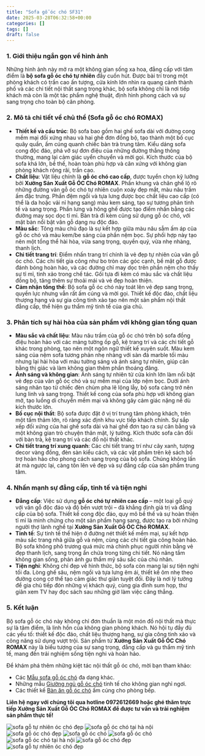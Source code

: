 ```yaml
---
title: "Sofa gỗ óc chó SF31"
date: 2025-03-28T06:32:58+00:00
categories: []
tags: []
draft: false
---
```

### 1. Giới thiệu ngắn gọn về hình ảnh

Những hình ảnh này mở ra một không gian sống xa hoa, đẳng cấp với tâm điểm là **bộ sofa gỗ óc chó tự nhiên** đầy cuốn hút. Được bài trí trong một phòng khách có trần cao ấn tượng, cửa kính lớn nhìn ra quang cảnh thành phố và các chi tiết nội thất sang trọng khác, bộ sofa không chỉ là nơi tiếp khách mà còn là một tác phẩm nghệ thuật, định hình phong cách và sự sang trọng cho toàn bộ căn phòng.

### 2. Mô tả chi tiết về chủ thể (Sofa gỗ óc chó ROMAX)

* **Thiết kế và cấu trúc**: Bộ sofa bao gồm hai ghế sofa dài với đường cong mềm mại đối xứng nhau và hai ghế đơn đồng bộ, tạo thành một bố cục quây quần, ấm cúng quanh chiếc bàn trà trung tâm. Kiểu dáng sofa cong độc đáo, phá vỡ sự đơn điệu của những đường thẳng thông thường, mang lại cảm giác uyển chuyển và mời gọi. Kích thước của bộ sofa khá lớn, bề thế, hoàn toàn phù hợp và cân xứng với không gian phòng khách rộng rãi, trần cao.
* **Chất liệu**: Vật liệu chính là **gỗ óc chó cao cấp**, được tuyển chọn kỹ lưỡng bởi **Xưởng Sản Xuất Gỗ ÓC Chó ROMAX**. Phần khung và chân ghế lộ rõ những đường vân gỗ óc chó tự nhiên cuộn xoáy đẹp mắt, màu nâu trầm ấm đặc trưng. Phần đệm ngồi và tựa lưng được bọc chất liệu cao cấp (có thể là da hoặc vải nỉ hạng sang) màu kem sáng, tạo sự tương phản tinh tế và sang trọng. Phần lưng và hông ghế được tạo điểm nhấn bằng các đường may sọc dọc tỉ mỉ. Bàn trà đi kèm cũng sử dụng gỗ óc chó, với mặt bàn nổi bật vân gỗ dạng nu độc đáo.
* **Màu sắc**: Tông màu chủ đạo là sự kết hợp giữa màu nâu sẫm ấm áp của gỗ óc chó và màu kem/be sáng của phần nệm bọc. Sự phối hợp này tạo nên một tổng thể hài hòa, vừa sang trọng, quyền quý, vừa nhẹ nhàng, thanh lịch.
* **Chi tiết trang trí**: Điểm nhấn trang trí chính là vẻ đẹp tự nhiên của vân gỗ óc chó. Các chi tiết gia công như bo tròn các góc cạnh, bề mặt gỗ được đánh bóng hoàn hảo, và các đường chỉ may dọc trên phần nệm cho thấy sự tỉ mỉ, tinh xảo trong chế tác. Gối tựa đi kèm có màu sắc và chất liệu đồng bộ, tăng thêm sự thoải mái và vẻ đẹp hoàn thiện.
* **Cảm nhận tổng thể**: Bộ sofa gỗ óc chó này toát lên vẻ đẹp sang trọng, quyền lực nhưng vẫn rất ấm cúng và mời gọi. Thiết kế độc đáo, chất liệu thượng hạng và sự gia công tinh xảo tạo nên một sản phẩm nội thất đẳng cấp, thể hiện gu thẩm mỹ tinh tế của gia chủ.

### 3. Phân tích sự hài hòa của sản phẩm với không gian tổng quan

* **Màu sắc và chất liệu**: Màu nâu trầm của gỗ óc chó trên bộ sofa đồng điệu hoàn hảo với các mảng tường ốp gỗ, kệ trang trí và các chi tiết gỗ khác trong phòng, tạo nên một ngôn ngữ thiết kế xuyên suốt. Màu kem sáng của nệm sofa tương phản nhẹ nhàng với sàn đá marble tối màu nhưng lại hài hòa với màu tường sáng và ánh sáng tự nhiên, giúp cân bằng thị giác và làm không gian thêm phần thoáng đãng.
* **Ánh sáng và không gian**: Ánh sáng tự nhiên từ cửa kính lớn làm nổi bật vẻ đẹp của vân gỗ óc chó và sự mềm mại của lớp nệm bọc. Dưới ánh sáng nhân tạo từ chiếc đèn chùm pha lê lộng lẫy, bộ sofa càng trở nên lung linh và sang trọng. Thiết kế cong của sofa phù hợp với không gian mở, tạo luồng di chuyển mềm mại và không gây cảm giác nặng nề dù kích thước lớn.
* **Bố cục nội thất**: Bộ sofa được đặt ở vị trí trung tâm phòng khách, trên một tấm thảm lớn, rõ ràng xác định khu vực tiếp khách chính. Sự sắp xếp đối xứng của hai ghế sofa dài và hai ghế đơn tạo ra sự cân bằng và một không gian trò chuyện thân mật, lý tưởng. Kích thước sofa cân đối với bàn trà, kệ trang trí và các đồ nội thất khác.
* **Chi tiết trang trí xung quanh**: Các chi tiết trang trí như cây xanh, tượng decor vàng đồng, đèn sàn kiểu cách, và các vật phẩm trên kệ sách bổ trợ hoàn hảo cho phong cách sang trọng của bộ sofa. Chúng không lấn át mà ngược lại, càng tôn lên vẻ đẹp và sự đẳng cấp của sản phẩm trung tâm.

### 4. Nhấn mạnh sự đẳng cấp, tinh tế và tiện nghi

* **Đẳng cấp**: Việc sử dụng **gỗ óc chó tự nhiên cao cấp** – một loại gỗ quý với vân gỗ độc đáo và độ bền vượt trội – đã khẳng định giá trị và đẳng cấp của bộ sofa. Thiết kế cong độc đáo, quy mô bề thế và sự hoàn thiện tỉ mỉ là minh chứng cho một sản phẩm hạng sang, được tạo ra bởi những người thợ lành nghề tại **Xưởng Sản Xuất Gỗ ÓC Chó ROMAX**.
* **Tinh tế**: Sự tinh tế thể hiện ở đường nét thiết kế mềm mại, sự kết hợp màu sắc trang nhã giữa gỗ và nệm, cùng các chi tiết gia công hoàn hảo. Bộ sofa không phô trương quá mức mà chinh phục người nhìn bằng vẻ đẹp thanh lịch, sang trọng ẩn chứa trong từng chi tiết. Nó nâng tầm không gian sống, phản ánh gu thẩm mỹ sâu sắc của chủ nhân.
* **Tiện nghi**: Không chỉ đẹp về hình thức, bộ sofa còn mang lại sự tiện nghi tối đa. Lòng ghế sâu, nệm ngồi và tựa lưng êm ái, thiết kế ôm nhẹ theo đường cong cơ thể tạo cảm giác thư giãn tuyệt đối. Đây là nơi lý tưởng để gia chủ tiếp đón những vị khách quý, cùng gia đình sum họp, thư giãn xem TV hay đọc sách sau những giờ làm việc căng thẳng.

### 5. Kết luận

Bộ sofa gỗ óc chó này không chỉ đơn thuần là một món đồ nội thất mà thực sự là tâm điểm, là linh hồn của không gian phòng khách. Nó hội tụ đầy đủ các yếu tố: thiết kế độc đáo, chất liệu thượng hạng, sự gia công tinh xảo và công năng sử dụng vượt trội. Sản phẩm từ **Xưởng Sản Xuất Gỗ ÓC Chó ROMAX** này là biểu tượng của sự sang trọng, đẳng cấp và gu thẩm mỹ tinh tế, mang đến trải nghiệm sống tiện nghi và hoàn hảo.

Để khám phá thêm những kiệt tác nội thất gỗ óc chó, mời bạn tham khảo:

* Các [Mẫu sofa gỗ óc chó](https://romax.vn/danh-muc/phong-khach/sofa-go-oc-cho/ "Tham khảo các mẫu sofa gỗ óc chó đẹp") đa dạng khác.
* Những mẫu [Giường ngủ gỗ óc chó](https://romax.vn/danh-muc/phong-ngu/giuong-go-oc-cho/ "Xem các mẫu giường ngủ gỗ óc chó cao cấp") tinh tế cho không gian nghỉ ngơi.
* Các thiết kế [Bàn ăn gỗ óc chó](https://romax.vn/danh-muc/phong-bep/ban-an-go-oc-cho/ "Tìm hiểu các bộ bàn ăn gỗ óc chó sang trọng") ấm cúng cho phòng bếp.

**Liên hệ ngay với chúng tôi qua hotline 0972612669 hoặc ghé thăm trực tiếp Xưởng Sản Xuất Gỗ ÓC Chó ROMAX để được tư vấn và trải nghiệm sản phẩm thực tế!**

![sofa gỗ tự nhiên óc chó đẹp](/img/sofa/sf31/sofa-go-oc-cho-sf31-1.webp)
![sofa gỗ óc chó tại hà nội](/img/sofa/sf31/sofa-go-oc-cho-sf31-2.webp)
![sofa gỗ óc chó đẹp](/img/sofa/sf31/sofa-go-oc-cho-sf31-3.webp)
![sofa gỗ óc chó](/img/sofa/sf31/sofa-go-oc-cho-sf31-4.webp)
![sofa gỗ óc chó](/img/sofa/sf31/sofa-go-oc-cho-sf31-5.webp)
![sofa gỗ óc chó tại hà nội](/img/sofa/sf31/sofa-go-oc-cho-sf31-6.webp)
![sofa gỗ óc chó đẹp](/img/sofa/sf31/sofa-go-oc-cho-sf31-7.webp)
![sofa gỗ tự nhiên óc chó đẹp](/img/sofa/sf31/sofa-go-oc-cho-sf31-8.webp)